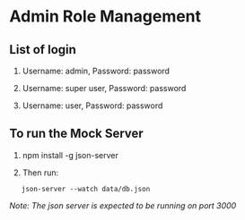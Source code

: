 # Admin Role Management

## List of login

1. Username: admin, Password: password

2. Username: super user, Password: password

3. Username: user, Password: password

## To run the Mock Server

1. npm install -g json-server

2. Then run:

```
   json-server --watch data/db.json
```

_Note: The json server is expected to be running on port 3000_
